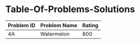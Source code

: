 # Table-Of-Problems-Solutions


| Problem ID | Problem Name | Rating |
|------------|--------------|--------|
| 4A | Watermelon | 800 |
